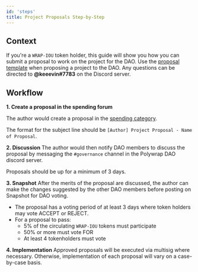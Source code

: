 ```yaml
---
id: 'steps'
title: Project Proposals Step-by-Step
---
```


## Context

If you're a `WRAP-IOU` token holder, this guide will show you how you can submit a proposal to work on the project for the DAO. Use the [proposal template](./proposal-template.md) when proposing a project to the DAO. Any questions can be directed to **@keeevin#7783** on the Discord server.

## Workflow

**1. Create a proposal in the spending forum**

The author would create a proposal in the [spending category](https://forum.polywrap.io/c/spending/39).

The format for the subject line should be `[Author] Project Proposal - Name of Proposal`.

**2. Discussion**
The author would then notify DAO members to discuss the proposal by messaging the `#governance` channel in the Polywrap DAO discord server.

Proposals should be up for a minimum of 3 days.

**3. Snapshot**
After the merits of the proposal are discussed, the author can make the changes suggested by the other DAO members before posting on Snapshot for DAO voting.

- The proposal has a voting period of at least 3 days where token holders may vote ACCEPT or REJECT.
- For a proposal to pass:
  - 5% of the circulating `WRAP-IOU` tokens must participate
  - 50% or more must vote FOR
  - At least 4 tokenholders must vote

**4. Implementation**
Approved proposals will be executed via multisig where necessary. Otherwise, implementation of each proposal will vary on a case-by-case basis.
